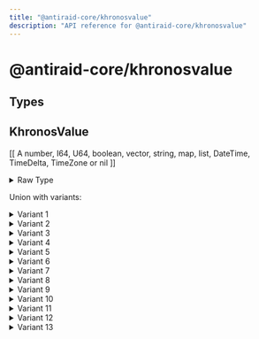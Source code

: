 ```yaml
---
title: "@antiraid-core/khronosvalue"
description: "API reference for @antiraid-core/khronosvalue"
---
```


<div id="@antiraid-core/khronosvalue"></div>

# @antiraid-core/khronosvalue

<div id="Types"></div>

## Types

<div id="KhronosValue"></div>

## KhronosValue

\[\[
A number, I64, U64, boolean, vector, string, map, list, DateTime, TimeDelta, TimeZone or nil
\]\]

<details>
<summary>Raw Type</summary>

```luau
--[[
A number, I64, U64, boolean, vector, string, map, list, DateTime, TimeDelta, TimeZone or nil
]]
type KhronosValue = string | number | typesext.I64 | typesext.U64 | boolean | vector | {
	[string]: KhronosValue
} | {KhronosValue} | datetime.DateTime | datetime.TimeDelta | datetime.TimeZone | nil | any
```

</details>

Union with variants:

<details>
<summary>Variant 1</summary>

[string](#string)

</details>

<details>
<summary>Variant 2</summary>

[number](#number)

</details>

<details>
<summary>Variant 3</summary>

[typesext](#module.typesext).[I64](#I64)



</details>

<details>
<summary>Variant 4</summary>

[typesext](#module.typesext).[U64](#U64)



</details>

<details>
<summary>Variant 5</summary>

[boolean](#boolean)

</details>

<details>
<summary>Variant 6</summary>

[vector](#vector)

</details>

<details>
<summary>Variant 7</summary>

<TypeTable
	type={{
		"[string]": {
			type: "[KhronosValue](#KhronosValue)",
			description: "",
			required: true
		},
	}}
/>
</details>

<details>
<summary>Variant 8</summary>

\{[KhronosValue](#KhronosValue)\}

</details>

<details>
<summary>Variant 9</summary>

[datetime](#module.datetime).[DateTime](#DateTime)



</details>

<details>
<summary>Variant 10</summary>

[datetime](#module.datetime).[TimeDelta](#TimeDelta)



</details>

<details>
<summary>Variant 11</summary>

[datetime](#module.datetime).[TimeZone](#TimeZone)



</details>

<details>
<summary>Variant 12</summary>

[nil](#nil)

</details>

<details>
<summary>Variant 13</summary>

[any](#any)

</details>

